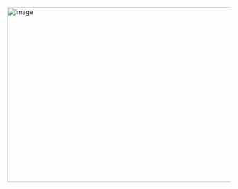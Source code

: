 <img width="1154" height="395" alt="image" src="https://github.com/user-attachments/assets/cdfd950d-7ecf-477e-a080-310da3d82bb8" />
